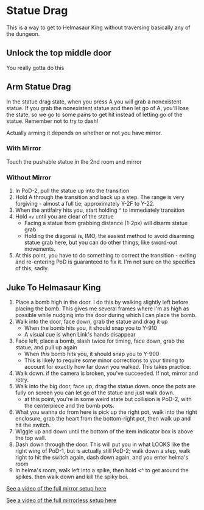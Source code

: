 # Statue Drag

This is a way to get to Helmasaur King without traversing basically any of the dungeon.

## Unlock the top middle door

You really gotta do this

## Arm Statue Drag

In the statue drag state, when you press A you will grab a nonexistent statue. If you grab the nonexistent statue and then let go of A, you'll lose the state, so we go to some pains to get hit instead of letting go of the statue. Remember not to try to dash!

Actually arming it depends on whether or not you have mirror.

### With Mirror

Touch the pushable statue in the 2nd room and mirror

### Without Mirror

1. In PoD-2, pull the statue up into the transition
1. Hold A through the transition and back up a step. The range is very forgiving - almost a full tie; approximately Y-2F to Y-22.
1. When the antifairy hits you, start holding ^ to immediately transition
1. Hold `<v` until you are clear of the statue
    * Facing a statue from grabbing distance (1-2px) will disarm statue grab
    * Holding the diagonal is, IMO, the easiest method to avoid disarming statue grab here, but you can do other things, like sword-out movements.
1. At this point, you have to do something to correct the transition - exiting and re-entering PoD is guaranteed to fix it. I'm not sure on the specifics of this, sadly.

## Juke To Helmasaur King

1. Place a bomb high in the door. I do this by walking slightly left before placing the bomb. This gives me several frames where I'm as high as possible while nudging into the door during which I can place the bomb.
1. Walk into the door, face down, grab the statue and drag it up
    * When the bomb hits you, it should snap you to Y-910
    * A visual cue is when Link's hands disappear
1. Face left, place a bomb, slash twice for timing, face down, grab the statue, and pull up again
    * When _this_ bomb hits you, it should snap you to Y-900
    * This is likely to require some minor corrections to your timing to account for exactly how far down you walked. This takes practice.
1. Walk down. if the camera is broken, you've succeeded. If not, mirror and retry.
1. Walk into the big door, face up, drag the statue down. once the pots are fully on screen you can let go of the statue and just walk down.
   * at this point, you're in some weird state but collision is PoD-2, with the centerpiece and the bomb pots.
1. What you wanna do from here is pick up the right pot, walk into the right enclosure, grab the heart from the bottom-right pot, then walk up and hit the switch. 
1. Wiggle up and down until the bottom of the item indicator box is above the top wall.
1. Dash down through the door. This will put you in what LOOKS like the right wing of PoD-1, but is actually still PoD-2; walk down a step, walk right to hit the switch again, dash down again, and you enter helma's room
1. In helma's room, walk left into a spike, then hold <^ to get around the spikes. then walk down and kill the spiky boi.

[See a video of the full mirror setup here](./mirrorful_statue_drag.mp4)

[See a video of the full mirrorless setup here](./mirrorless_statue_drag.mp4)
